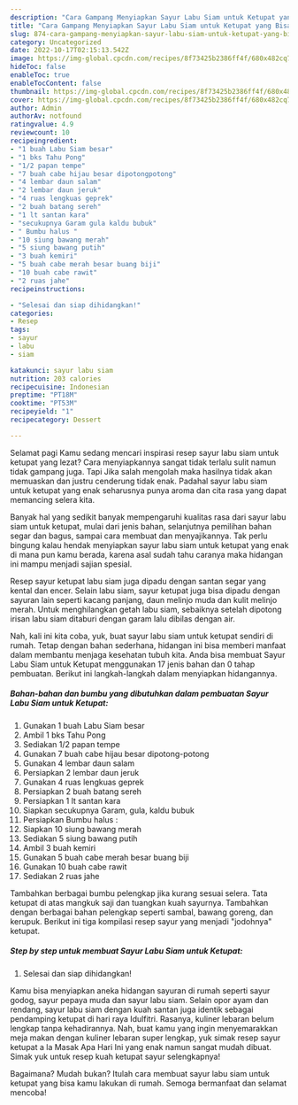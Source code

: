 ```yaml
---
description: "Cara Gampang Menyiapkan Sayur Labu Siam untuk Ketupat yang Bisa Manjain Lidah, Buat Buka Puasa}"
title: "Cara Gampang Menyiapkan Sayur Labu Siam untuk Ketupat yang Bisa Manjain Lidah, Buat Buka Puasa}"
slug: 874-cara-gampang-menyiapkan-sayur-labu-siam-untuk-ketupat-yang-bisa-manjain-lidah-buat-buka-puasa
category: Uncategorized
date: 2022-10-17T02:15:13.542Z
image: https://img-global.cpcdn.com/recipes/8f73425b2386ff4f/680x482cq70/sayur-labu-siam-untuk-ketupat-foto-resep-utama.jpg
hideToc: false
enableToc: true
enableTocContent: false
thumbnail: https://img-global.cpcdn.com/recipes/8f73425b2386ff4f/680x482cq70/sayur-labu-siam-untuk-ketupat-foto-resep-utama.jpg
cover: https://img-global.cpcdn.com/recipes/8f73425b2386ff4f/680x482cq70/sayur-labu-siam-untuk-ketupat-foto-resep-utama.jpg
author: Admin
authorAv: notfound
ratingvalue: 4.9
reviewcount: 10
recipeingredient:
- "1 buah Labu Siam besar"
- "1 bks Tahu Pong"
- "1/2 papan tempe"
- "7 buah cabe hijau besar dipotongpotong"
- "4 lembar daun salam"
- "2 lembar daun jeruk"
- "4 ruas lengkuas geprek"
- "2 buah batang sereh"
- "1 lt santan kara"
- "secukupnya Garam gula kaldu bubuk"
- " Bumbu halus "
- "10 siung bawang merah"
- "5 siung bawang putih"
- "3 buah kemiri"
- "5 buah cabe merah besar buang biji"
- "10 buah cabe rawit"
- "2 ruas jahe"
recipeinstructions:

- "Selesai dan siap dihidangkan!"
categories:
- Resep
tags:
- sayur
- labu
- siam

katakunci: sayur labu siam 
nutrition: 203 calories
recipecuisine: Indonesian
preptime: "PT18M"
cooktime: "PT53M"
recipeyield: "1"
recipecategory: Dessert

---
```



Selamat pagi Kamu sedang mencari inspirasi resep sayur labu siam untuk ketupat yang lezat? Cara menyiapkannya sangat tidak terlalu sulit namun tidak gampang juga. Tapi Jika salah mengolah maka hasilnya tidak akan memuaskan dan justru cenderung tidak enak. Padahal sayur labu siam untuk ketupat yang enak seharusnya punya aroma dan cita rasa yang dapat memancing selera kita.


Banyak hal yang sedikit banyak mempengaruhi kualitas rasa dari sayur labu siam untuk ketupat, mulai dari jenis bahan, selanjutnya pemilihan bahan segar dan bagus, sampai cara membuat dan menyajikannya. Tak perlu bingung kalau hendak menyiapkan sayur labu siam untuk ketupat yang enak di mana pun kamu berada, karena asal sudah tahu caranya maka hidangan ini mampu menjadi sajian spesial.

Resep sayur ketupat labu siam juga dipadu dengan santan segar yang kental dan encer. Selain labu siam, sayur ketupat juga bisa dipadu dengan sayuran lain seperti kacang panjang, daun melinjo muda dan kulit melinjo merah. Untuk menghilangkan getah labu siam, sebaiknya setelah dipotong irisan labu siam ditaburi dengan garam lalu dibilas dengan air.


Nah, kali ini kita coba, yuk, buat sayur labu siam untuk ketupat sendiri di rumah. Tetap dengan bahan sederhana, hidangan ini bisa memberi manfaat dalam membantu menjaga kesehatan tubuh kita. Anda bisa membuat Sayur Labu Siam untuk Ketupat menggunakan 17 jenis bahan dan 0 tahap pembuatan. Berikut ini langkah-langkah dalam menyiapkan hidangannya.

<!--inarticleads1-->

##### Bahan-bahan dan bumbu yang dibutuhkan dalam pembuatan Sayur Labu Siam untuk Ketupat:

1. Gunakan 1 buah Labu Siam besar
1. Ambil 1 bks Tahu Pong
1. Sediakan 1/2 papan tempe
1. Gunakan 7 buah cabe hijau besar dipotong-potong
1. Gunakan 4 lembar daun salam
1. Persiapkan 2 lembar daun jeruk
1. Gunakan 4 ruas lengkuas geprek
1. Persiapkan 2 buah batang sereh
1. Persiapkan 1 lt santan kara
1. Siapkan secukupnya Garam, gula, kaldu bubuk
1. Persiapkan  Bumbu halus :
1. Siapkan 10 siung bawang merah
1. Sediakan 5 siung bawang putih
1. Ambil 3 buah kemiri
1. Gunakan 5 buah cabe merah besar buang biji
1. Gunakan 10 buah cabe rawit
1. Sediakan 2 ruas jahe


Tambahkan berbagai bumbu pelengkap jika kurang sesuai selera. Tata ketupat di atas mangkuk saji dan tuangkan kuah sayurnya. Tambahkan dengan berbagai bahan pelengkap seperti sambal, bawang goreng, dan kerupuk. Berikut ini tiga kompilasi resep sayur yang menjadi &#34;jodohnya&#34; ketupat. 

<!--inarticleads2-->

##### Step by step untuk membuat Sayur Labu Siam untuk Ketupat:


1. Selesai dan siap dihidangkan!

Kamu bisa menyiapkan aneka hidangan sayuran di rumah seperti sayur godog, sayur pepaya muda dan sayur labu siam. Selain opor ayam dan rendang, sayur labu siam dengan kuah santan juga identik sebagai pendamping ketupat di hari raya Idulfitri. Rasanya, kuliner lebaran belum lengkap tanpa kehadirannya. Nah, buat kamu yang ingin menyemarakkan meja makan dengan kuliner lebaran super lengkap, yuk simak resep sayur ketupat a la Masak Apa Hari Ini yang enak namun sangat mudah dibuat. Simak yuk untuk resep kuah ketupat sayur selengkapnya! 

Bagaimana? Mudah bukan? Itulah cara membuat sayur labu siam untuk ketupat yang bisa kamu lakukan di rumah. Semoga bermanfaat dan selamat mencoba!
